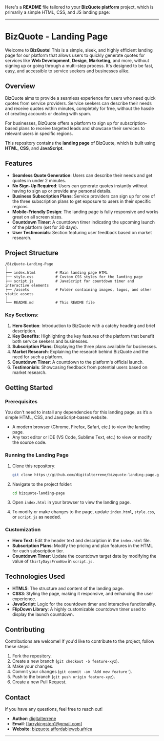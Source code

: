Here's a **README** file tailored to your **BizQuote platform** project, which is primarily a simple HTML, CSS, and JS landing page:

---

# BizQuote - Landing Page

Welcome to **BizQuote**! This is a simple, sleek, and highly efficient landing page for our platform that allows users to quickly generate quotes for services like **Web Development**, **Design**, **Marketing**, and more, without signing up or going through a multi-step process. It's designed to be fast, easy, and accessible to service seekers and businesses alike.

## Overview

BizQuote aims to provide a seamless experience for users who need quick quotes from service providers. Service seekers can describe their needs and receive quotes within minutes, completely for free, without the hassle of creating accounts or dealing with spam.

For businesses, BizQuote offers a platform to sign up for subscription-based plans to receive targeted leads and showcase their services to relevant users in specific regions.

This repository contains the **landing page** of BizQuote, which is built using **HTML**, **CSS**, and **JavaScript**.

## Features

- **Seamless Quote Generation**: Users can describe their needs and get quotes in under 2 minutes.
- **No Sign-Up Required**: Users can generate quotes instantly without having to sign up or provide any personal details.
- **Business Subscription Plans**: Service providers can sign up for one of the three subscription plans to get exposure to users in their specific regions.
- **Mobile-Friendly Design**: The landing page is fully responsive and works great on all screen sizes.
- **Countdown Timer**: A countdown timer indicating the upcoming launch of the platform (set for 30 days).
- **User Testimonials**: Section featuring user feedback based on market research.

## Project Structure

```
/BizQuote-Landing-Page
│
├── index.html         # Main landing page HTML
├── style.css          # Custom CSS styles for the landing page
├── script.js          # JavaScript for countdown timer and interactive elements
├── /assets            # Folder containing images, logos, and other static assets
│
└── README.md          # This README file
```

### Key Sections:

1. **Hero Section**: Introduction to BizQuote with a catchy heading and brief description.
2. **Key Benefits**: Highlighting the key features of the platform that benefit both service seekers and businesses.
3. **Subscription Plans**: Displaying the three plans available for businesses.
4. **Market Research**: Explaining the research behind BizQuote and the need for such a platform.
5. **Countdown Timer**: A countdown to the platform's official launch.
6. **Testimonials**: Showcasing feedback from potential users based on market research.

## Getting Started

### Prerequisites

You don't need to install any dependencies for this landing page, as it’s a simple HTML, CSS, and JavaScript-based website.

- A modern browser (Chrome, Firefox, Safari, etc.) to view the landing page.
- Any text editor or IDE (VS Code, Sublime Text, etc.) to view or modify the source code.

### Running the Landing Page

1. Clone this repository:

   ```bash
   git clone https://github.com/digitalterrene/bizquote-landing-page.git
   ```

2. Navigate to the project folder:

   ```bash
   cd bizquote-landing-page
   ```

3. Open `index.html` in your browser to view the landing page.

4. To modify or make changes to the page, update `index.html`, `style.css`, or `script.js` as needed.

### Customization

- **Hero Text**: Edit the header text and description in the `index.html` file.
- **Subscription Plans**: Modify the pricing and plan features in the HTML for each subscription tier.
- **Countdown Timer**: Update the countdown target date by modifying the value of `thirtyDaysFromNow` in `script.js`.

## Technologies Used

- **HTML5**: The structure and content of the landing page.
- **CSS3**: Styling the page, making it responsive, and enhancing the user experience.
- **JavaScript**: Logic for the countdown timer and interactive functionality.
- **FlipDown Library**: A highly customizable countdown timer used to display the launch countdown.

## Contributing

Contributions are welcome! If you'd like to contribute to the project, follow these steps:

1. Fork the repository.
2. Create a new branch (`git checkout -b feature-xyz`).
3. Make your changes.
4. Commit your changes (`git commit -am 'Add new feature'`).
5. Push to the branch (`git push origin feature-xyz`).
6. Create a new Pull Request.

## Contact

If you have any questions, feel free to reach out!

- **Author**: [digitalterrene](https://github.com/digitalterrene)
- **Email**: [larrykingsten1@gmail.com]
- **Website**: [bizquote.affordableweb.africa](https://bizquote.affordableweb.africa)

---

